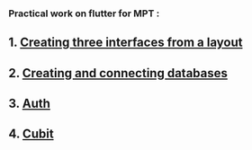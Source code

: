 ### Practical work on flutter for MPT :

## 1. [Creating three interfaces from a layout](FirstPractical)
## 2. [Сreating and connecting databases](SecondPractical)
## 3. [Auth](four_project)
## 4. [Сubit](three_project)
